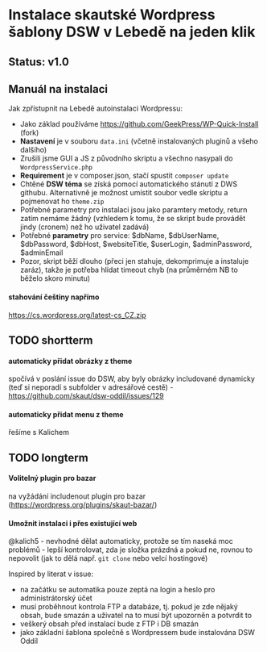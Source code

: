 # Instalace skautské Wordpress šablony DSW v Lebedě na jeden klik 

## Status: v1.0

## Manuál na instalaci 

Jak zpřístupnit na Lebedě autoinstalaci Wordpressu: 

* Jako základ používáme https://github.com/GeekPress/WP-Quick-Install (fork)
* **Nastavení** je v souboru `data.ini` (včetně instalovaných pluginů a všeho dalšího)
* Zrušili jsme GUI a JS z původního skriptu a všechno nasypali do `WordpressService.php`
* **Requirement** je v composer.json, stačí spustit `composer update`
* Chtěné **DSW téma** se získá pomocí automatického stánutí z DWS githubu. Alternativně je možnost umístit soubor vedle skriptu a pojmenovat ho `theme.zip` 
* Potřebné parametry pro instalaci jsou jako paramtery metody, return zatím nemáme žádný (vzhledem k tomu, že se skript bude provádět jindy (cronem) než ho uživatel zadává)
* Potřebné **parametry** pro service: $dbName, $dbUserName, $dbPassword, $dbHost, $websiteTitle, $userLogin, $adminPassword, $adminEmail
* Pozor, skript běží dlouho (přeci jen stahuje, dekomprimuje a instaluje zaráz), takže je potřeba hlídat timeout chyb (na průměrném NB to běželo skoro minutu)

#### stahování češtiny napřímo
https://cs.wordpress.org/latest-cs_CZ.zip

## TODO shortterm

#### automaticky přidat obrázky z theme

spočívá v poslání issue do DSW, aby byly obrázky includované dynamicky (teď si neporadí s subfolder v adresářové cestě) - https://github.com/skaut/dsw-oddil/issues/129

#### automaticky přidat menu z theme

řešíme s Kalichem


## TODO longterm

#### Volitelný plugin pro bazar

na vyžádání includenout plugin pro bazar (https://wordpress.org/plugins/skaut-bazar/)

#### Umožnit instalaci i přes existující web

@kalich5 - nevhodné dělat automaticky, protože se tím naseká moc problémů - lepší kontrolovat, zda je složka prázdná a pokud ne, rovnou to nepovolit (jak to dělá např. `git clone` nebo velcí hostingové)

Inspired by literat v issue:  

* na začátku se automatika pouze zeptá na login a heslo pro administrátorský účet
* musí proběhnout kontrola FTP a databáze, tj. pokud je zde nějaký obsah, bude smazán a uživatel na to musí být upozorněn a potvrdit to
* veškerý obsah před instalací bude z FTP i DB smazán
* jako základní šablona společně s Wordpressem bude instalována DSW Oddíl
